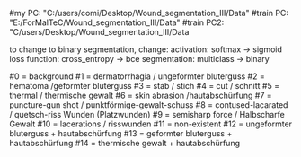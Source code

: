 #my PC: "C:/users/comi/Desktop/Wound_segmentation_III/Data"
#train PC: "E:/ForMalTeC/Wound_segmentation_III/Data"
#train PC2: "C/users/Desktop/Wound_segmentation_III/Data


to change to binary segmentation, change: 
activation: softmax -> sigmoid
loss function: cross_entropy -> bce
segmentation: multiclass -> binary


#0 = background
#1 = dermatorrhagia / ungeformter bluterguss
#2 = hematoma /geformter bluterguss
#3 = stab / stich
#4 = cut / schnitt
#5 = thermal / thermische gewalt
#6 = skin abrasion /hautabschürfung
#7 = puncture-gun shot / punktförmige-gewalt-schuss
#8 = contused-lacarated / quetsch-riss Wunden (Platzwunden)
#9 = semisharp force / Halbscharfe Gewalt
#10 = lacerations / risswunden
#11 = non-existent
#12 = ungeformter bluterguss + hautabschürfung
#13 = geformter bluterguss + hautabschürfung
#14 = thermische gewalt + hautabschürfung

